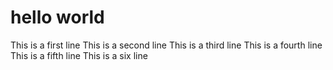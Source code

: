 # hello world

This is a first line
This is a second line
This is a third line
This is a fourth line
This is a fifth line
This is a six line

